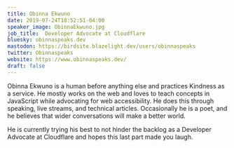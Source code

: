 ```yaml
---
title: Obinna Ekwuno
date: 2019-07-24T18:52:51-04:00
speaker_image: ObinnaEkwuno.jpg
job_title:  Developer Advocate at Cloudflare
bluesky: obinnaspeaks.dev
mastodon: https://birdsite.blazelight.dev/users/obinnaspeaks
twitter: Obinnaspeaks
website: https://www.obinnaspeaks.dev/
draft: false
---
```


Obinna Ekwuno is a human before anything else and practices Kindness as a service. He mostly works on the web and loves to teach concepts in JavaScript while advocating for web accessibility. He does this through speaking, live streams, and technical articles. Occasionally he is a poet, and he believes that wider conversations will make a better world.

He is currently trying his best to not hinder the backlog as a Developer Advocate at Cloudflare and hopes this last part made you laugh.
